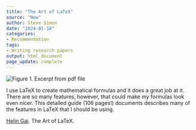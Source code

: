 ```yaml
---
title: "The Art of LaTeX"
source: "New"
author: Steve Simon
date: "2024-01-18"
categories:
- Recommendation
tags:
- Writing research papers
output: html_document
page_update: complete
---
```


![Figure 1. Excerpt from pdf file](http://www.pmean.com/new-images/24/art-of-latex-01.png)

<div class="notes">

I use LaTeX to create mathematical formulas and it does a great job at it. There are so many features, however, that could make my formulas look even nicer. This detailed guide (106 pages!) documents describes many of the features in LaTeX that I should be using.

[Helin Gai][gai1]. The Art of LaTeX.

[gai1]: https://static.latexstudio.net/wp-content/uploads/2014/09/The+art+of+latex.pdf

</div>
